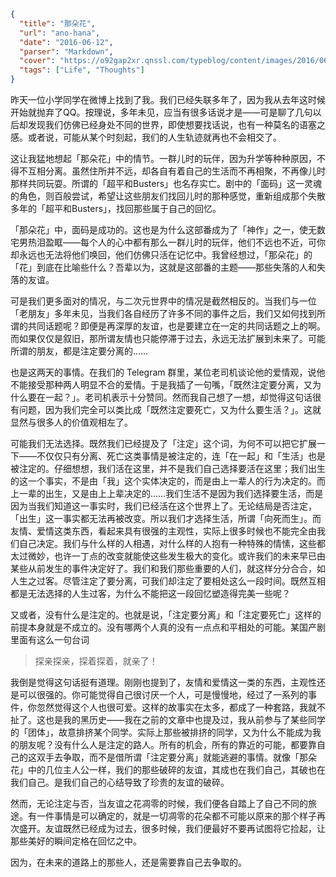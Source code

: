 ```json
{
  "title": "那朵花",
  "url": "ano-hana",
  "date": "2016-06-12",
  "parser": "Markdown",
  "cover": "https://o92gap2xr.qnssl.com/typeblog/content/images/2016/06/flower.jpg",
  "tags": ["Life", "Thoughts"]
}
```

昨天一位小学同学在微博上找到了我。我们已经失联多年了，因为我从去年这时候开始就抛弃了QQ。按理说，多年未见，应当有很多话说才是——可是聊了几句以后却发现我们仿佛已经身处不同的世界，即使想要找话说，也有一种莫名的语塞之感。或者说，可能从某个时刻起，我们的人生轨迹就再也不会相交了。

这让我猛地想起「那朵花」中的情节。一群儿时的玩伴，因为升学等种种原因，不得不互相分离。虽然住所并不远，却各自有着自己的生活而不再相聚，不再像儿时那样共同玩耍。所谓的「超平和Busters」也名存实亡。剧中的「面码」这一灵魂的角色，则百般尝试，希望让这些朋友们找回儿时的那种感觉，重新组成那个失散多年的「超平和Busters」，找回那些属于自己的回忆。

「那朵花」中，面码是成功的。这也是为什么这部番成为了「神作」之一，使无数宅男热泪盈眶——每个人的心中都有那么一群儿时的玩伴，他们不远也不近，可你却永远也无法将他们唤回，他们仿佛只活在记忆中。我曾经想过，「那朵花」的「花」到底在比喻些什么？吾辈以为，这就是这部番的主题——那些失落的人和失落的友谊。

可是我们更多面对的情况，与二次元世界中的情况是截然相反的。当我们与一位「老朋友」多年未见，当我们各自经历了许多不同的事件之后，我们又如何找到所谓的共同话题呢？即便是再深厚的友谊，也是要建立在一定的共同话题之上的啊。而如果仅仅是叙旧，那所谓友情也只能停滞于过去，永远无法扩展到未来了。可能所谓的朋友，都是注定要分离的……

也是这两天的事情。在我们的 Telegram 群里，某位老司机谈论他的爱情观，说他不能接受那种两人明显不合的爱情。于是我插了一句嘴，「既然注定要分离，又为什么要在一起？」。老司机表示十分赞同。然而我自己想了一想，却觉得这句话很有问题，因为我们完全可以类比成「既然注定要死亡，又为什么要生活？」。这就显然与很多人的价值观相左了。

可能我们无法选择。既然我们已经提及了「注定」这个词，为何不可以把它扩展一下——不仅仅只有分离、死亡这类事情是被注定的，连「在一起」和「生活」也是被注定的。仔细想想，我们活在这里，并不是我们自己选择要活在这里；我们出生的这一个事实，不是由「我」这个实体决定的，而是由上一辈人的行为决定的。而上一辈的出生，又是由上上辈决定的……我们生活不是因为我们选择要生活，而是因为当我们知道这一事实时，我们已经活在这个世界上了。无论结局是否注定，「出生」这一事实都无法再被改变。所以我们才选择生活，所谓「向死而生」。而友情、爱情这类东西，看起来具有很强的主观性，实际上很多时候也不能完全由我们自己决定。我们与什么样的人相遇，对什么样的人抱有一种特殊的情愫，这些都太过微妙，也许一丁点的改变就能使这些发生极大的变化。或许我们的未来早已由某些从前发生的事件决定好了。我们和我们那些重要的人们，就这样分分合合，如人生之过客。尽管注定了要分离，可我们却注定了要相处这么一段时间。既然互相都是无法选择的人生过客，为什么不能把这一段回忆塑造得完美一些呢？

又或者，没有什么是注定的。也就是说，「注定要分离」和「注定要死亡」这样的前提本身就是不成立的。没有哪两个人真的没有一点点和平相处的可能。某国产剧里面有这么一句台词

> 探亲探亲，探着探着，就亲了！

我倒是觉得这句话挺有道理。刚刚也提到了，友情和爱情这一类的东西，主观性还是可以很强的。你可能觉得自己很讨厌一个人，可是慢慢地，经过了一系列的事件，你忽然觉得这个人也很可爱。这样的故事实在太多，都成了一种套路，我就不扯了。这也是我的黑历史——我在之前的文章中也提及过，我从前参与了某些同学的「团体」，故意排挤某个同学。实际上那些被排挤的同学，又为什么不能成为我的朋友呢？没有什么人是注定的路人。所有的机会，所有的靠近的可能，都要靠自己的这双手去争取，而不是借所谓「注定要分离」就能逃避的事情。就像「那朵花」中的几位主人公一样，我们的那些破碎的友谊，其成也在我们自己，其破也在我们自己。是我们自己的心结导致了珍贵的友谊的破碎。

然而，无论注定与否，当友谊之花凋零的时候，我们便各自踏上了自己不同的旅途。有一件事情是可以确定的，就是一切凋零的花朵都不可能以原来的那个样子再次盛开。友谊既然已经成为过去，很多时候，我们便最好不要再试图将它捡起，让那些美好的瞬间定格在回忆之中。

因为，在未来的道路上的那些人，还是需要靠自己去争取的。